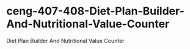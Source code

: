 # ceng-407-408-Diet-Plan-Builder-And-Nutritional-Value-Counter
Diet Plan Builder And Nutritional Value Counter
